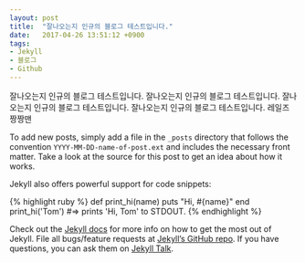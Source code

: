 ```yaml
---
layout: post
title:  "잘나오는지 인규의 블로그 테스트입니다."
date:   2017-04-26 13:51:12 +0900
tags:
- Jekyll
- 블로그
- Github
---
```

잘나오는지 인규의 블로그 테스트입니다. 잘나오는지 인규의 블로그 테스트입니다. 잘나오는지 인규의 블로그 테스트입니다. 잘나오는지 인규의 블로그 테스트입니다. 레일즈 짱짱맨

To add new posts, simply add a file in the `_posts` directory that follows the convention `YYYY-MM-DD-name-of-post.ext` and includes the necessary front matter. Take a look at the source for this post to get an idea about how it works.

Jekyll also offers powerful support for code snippets:

{% highlight ruby %}
def print_hi(name)
  puts "Hi, #{name}"
end
print_hi('Tom')
#=> prints 'Hi, Tom' to STDOUT.
{% endhighlight %}

Check out the [Jekyll docs][jekyll-docs] for more info on how to get the most out of Jekyll. File all bugs/feature requests at [Jekyll’s GitHub repo][jekyll-gh]. If you have questions, you can ask them on [Jekyll Talk][jekyll-talk].

[jekyll-docs]: https://jekyllrb.com/docs/home
[jekyll-gh]:   https://github.com/jekyll/jekyll
[jekyll-talk]: https://talk.jekyllrb.com/

